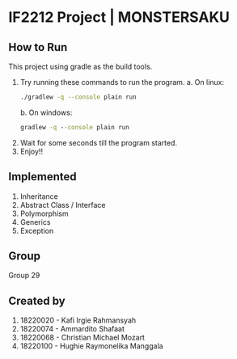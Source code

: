 # IF2212 Project | MONSTERSAKU

## How to Run
This project using gradle as the build tools.
  1. Try running these commands to run the program.
      a. On linux:
      ```bash
      ./gradlew -q --console plain run
      ```
      b. On windows:
      ```cmd
      gradlew -q --console plain run
      ```
  2. Wait for some seconds till the program started.
  3. Enjoy!! 


## Implemented
  1. Inheritance
  2. Abstract Class / Interface
  3. Polymorphism
  4. Generics
  5. Exception

## Group
Group 29

## Created by
  1. 18220020 - Kafi Irgie Rahmansyah
  2. 18220074 - Ammardito Shafaat
  3. 18220068 - Christian Michael Mozart
  4. 18220100 - Hughie Raymonelika Manggala
